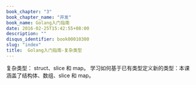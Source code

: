 ```yaml
---
book_chapter: "3"
book_chapter_name: "并发"
book_name: Golang入门指南
date: 2016-02-25T15:42:55+08:00
description: ""
disqus_identifier: book00010300
slug: "index"
title:  Golang入门指南-复杂类型
---
```

复杂类型： struct、slice 和 map。
学习如何基于已有类型定义新的类型：本课涵盖了结构体、数组、slice 和 map。



